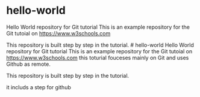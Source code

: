 # hello-world
Hello World repository for Git tutorial
This is an example repository for the Git tutoial on https://www.w3schools.com

This repository is built step by step in the tutorial. # hello-world
Hello World repository for Git tutorial
This is an example repository for the Git tutoial on https://www.w3schools.com
this toturial fouceses mainly on Git and uses Github as remote.

This repository is built step by step in the tutorial. 

it includs a step for github
